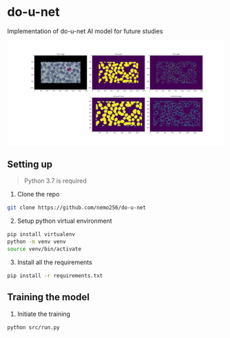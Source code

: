 # do-u-net
Implementation of do-u-net AI model for future studies

![sample](sample.png)

## Setting up

> Python 3.7 is required
1. Clone the repo
```bash
git clone https://github.com/nemo256/do-u-net
```
2. Setup python virtual environment
```bash
pip install virtualenv
python -m venv venv
source venv/bin/activate
```
3. Install all the requirements
```bash
pip install -r requirements.txt
```

## Training the model

1. Initiate the training
```bash
python src/run.py
```
